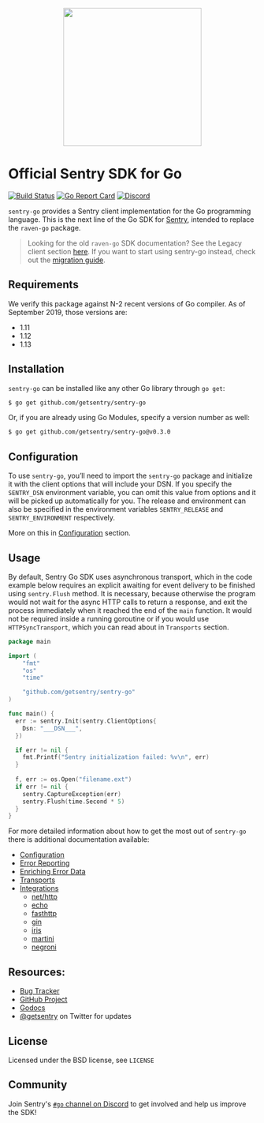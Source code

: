 <p align="center">
  <a href="https://sentry.io" target="_blank" align="center">
    <img src="https://sentry-brand.storage.googleapis.com/sentry-logo-black.png" width="280">
  </a>
  <br />
</p>

# Official Sentry SDK for Go

[![Build Status](https://travis-ci.com/getsentry/sentry-go.svg?branch=master)](https://travis-ci.com/getsentry/sentry-go)
[![Go Report Card](https://goreportcard.com/badge/github.com/getsentry/sentry-go)](https://goreportcard.com/report/github.com/getsentry/sentry-go)
[![Discord](https://img.shields.io/discord/621778831602221064)](https://discord.gg/Ww9hbqr)

`sentry-go` provides a Sentry client implementation for the Go programming language. This is the next line of the Go SDK for [Sentry](https://sentry.io/), intended to replace the `raven-go` package.

> Looking for the old `raven-go` SDK documentation? See the Legacy client section [here](https://docs.sentry.io/clients/go/).
> If you want to start using sentry-go instead, check out the [migration guide](https://docs.sentry.io/platforms/go/migration/).

## Requirements

We verify this package against N-2 recent versions of Go compiler. As of September 2019, those versions are:

* 1.11
* 1.12
* 1.13

## Installation

`sentry-go` can be installed like any other Go library through `go get`:

```bash
$ go get github.com/getsentry/sentry-go
```

Or, if you are already using Go Modules, specify a version number as well:

```bash
$ go get github.com/getsentry/sentry-go@v0.3.0
```

## Configuration

To use `sentry-go`, you’ll need to import the `sentry-go` package and initialize it with the client options that will include your DSN. If you specify the `SENTRY_DSN` environment variable, you can omit this value from options and it will be picked up automatically for you. The release and environment can also be specified in the environment variables `SENTRY_RELEASE` and `SENTRY_ENVIRONMENT` respectively.

More on this in [Configuration](https://docs.sentry.io/platforms/go/config/) section.

## Usage

By default, Sentry Go SDK uses asynchronous transport, which in the code example below requires an explicit awaiting for event delivery to be finished using `sentry.Flush` method. It is necessary, because otherwise the program would not wait for the async HTTP calls to return a response, and exit the process immediately when it reached the end of the `main` function. It would not be required inside a running goroutine or if you would use `HTTPSyncTransport`, which you can read about in `Transports` section.

```go
package main

import (
    "fmt"
    "os"
    "time"

    "github.com/getsentry/sentry-go"
)

func main() {
  err := sentry.Init(sentry.ClientOptions{
    Dsn: "___DSN___",
  })

  if err != nil {
    fmt.Printf("Sentry initialization failed: %v\n", err)
  }
  
  f, err := os.Open("filename.ext")
  if err != nil {
    sentry.CaptureException(err)
    sentry.Flush(time.Second * 5)
  }
}
```

For more detailed information about how to get the most out of `sentry-go` there is additional documentation available:

- [Configuration](https://docs.sentry.io/platforms/go/config)
- [Error Reporting](https://docs.sentry.io/error-reporting/quickstart?platform=go)
- [Enriching Error Data](https://docs.sentry.io/enriching-error-data/context?platform=go)
- [Transports](https://docs.sentry.io/platforms/go/transports)
- [Integrations](https://docs.sentry.io/platforms/go/integrations)
  - [net/http](https://docs.sentry.io/platforms/go/http)
  - [echo](https://docs.sentry.io/platforms/go/echo)
  - [fasthttp](https://docs.sentry.io/platforms/go/fasthttp)
  - [gin](https://docs.sentry.io/platforms/go/gin)
  - [iris](https://docs.sentry.io/platforms/go/iris)
  - [martini](https://docs.sentry.io/platforms/go/martini)
  - [negroni](https://docs.sentry.io/platforms/go/negroni)

## Resources:

- [Bug Tracker](https://github.com/getsentry/sentry-go/issues)
- [GitHub Project](https://github.com/getsentry/sentry-go)
- [Godocs](https://godoc.org/github.com/getsentry/sentry-go)
- [@getsentry](https://twitter.com/getsentry) on Twitter for updates

## License

Licensed under the BSD license, see `LICENSE`

## Community

Join Sentry's [`#go` channel on Discord](https://discord.gg/Ww9hbqr) to get involved and help us improve the SDK!
